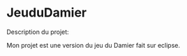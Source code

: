 # JeuduDamier



Description du projet:



Mon projet est une version du jeu du Damier fait sur eclipse.
